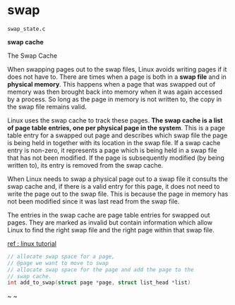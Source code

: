 # swap

`swap_state.c` 


**swap cache**


The Swap Cache

When swapping pages out to the swap files, Linux avoids writing pages if it does not have
to. There are times when a page is both in a **swap file** and in **physical memory**. This
happens when a page that was swapped out of memory was then brought back into memory when
it was again accessed by a process. So long as the page in memory is not written to, the
copy in the swap file remains valid.

Linux uses the swap cache to track these pages. **The swap cache is a list of page table
entries, one per physical page in the system**. This is a page table entry for a swapped out
page and describes which swap file the page is being held in together with its location in
the swap file. If a swap cache entry is non-zero, it represents a page which is being held
in a swap file that has not been modified. If the page is subsequently modified (by being
written to), its entry is removed from the swap cache.

When Linux needs to swap a physical page out to a swap file it consults the swap cache
and, if there is a valid entry for this page, it does not need to write the page out to
the swap file. This is because the page in memory has not been modified since it was last
read from the swap file.

The entries in the swap cache are page table entries for swapped out pages. They are
marked as invalid but contain information which allow Linux to find the right swap file
and the right page within that swap file.

[ref : linux tutorial](http://www.linux-tutorial.info/modules.php?name=MContent&pageid=314)

``` c
// allocate swap space for a page,
// @page we want to move to swap
// allocate swap space for the page and add the page to the
// swap cache.
int add_to_swap(struct page *page, struct list_head *list)

```

~
~
